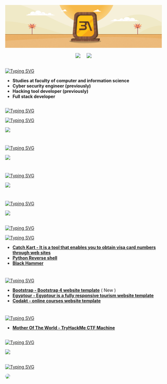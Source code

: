 <!-- Github README -->
<p align="center">
  <img src="assets/banner.jpg">
</p>

<p align="center"><a href="https://github.com/AhmedAbdAlalim-3A">
<img height="165" src="https://github-readme-stats.vercel.app/api?username=AhmedAbdAlalim-3A&show_icons=true&include_all_commits=true&title_color=f7a617&icon_color=f7a617&theme=react&cache_seconds=3200&hide_border=true" /></a>
&nbsp;&nbsp;&nbsp;
<a href="https://github.com/AhmedAbdAlalim-3A"><img src="https://github-readme-stats.vercel.app/api/top-langs/?username=AhmedAbdAlalim-3A&title_color=f7a617&icon_color=f7a617&layout=compact&theme=react&hide_border=true" />
</a></p>

##

[![Typing SVG](https://readme-typing-svg.herokuapp.com?font=Fira+Code&size=25&pause=1000&color=f7a617&repeat=false&width=435&lines=About+me%3A)](https://github.com/AhmedAbdAlalim-3A)
 * <b>Studies at faculty of computer and information science</b>
 * <b>Cyber security engineer (previously)</b>
 * <b>Hacking tool developer  (previously)</b>
 * <b>Full stack developer</b>
##

[![Typing SVG](https://readme-typing-svg.herokuapp.com?font=Fira+Code&size=25&pause=1000&color=f7a617&repeat=false&width=435&lines=Skills%3A)](https://github.com/AhmedAbdAlalim-3A)

  [![Typing SVG](https://readme-typing-svg.herokuapp.com?font=Fira+Code&size=15&pause=1000&color=f7a617&repeat=false&width=460&lines=programing,scripting+languages%3A)](https://github.com/AhmedAbdAlalim-3A)
  <p>
    <a href="#">
      <img src="https://skillicons.dev/icons?i=cs,python,bash,html,css,bootstrap,js,php&perline=8" />
    </a>
  </p>
  
#
  [![Typing SVG](https://readme-typing-svg.herokuapp.com?font=Fira+Code&size=15&pause=1000&color=f7a617&repeat=false&width=400&lines=Tools%3A)](https://github.com/AhmedAbdAlalim-3A)
  <p>
     <a href="#">
      <img src="https://skillicons.dev/icons?i=visualstudio,pycharm,sublime,anaconda,vscode&perline=7" />
     </a>
  </p>
  
#
  [![Typing SVG](https://readme-typing-svg.herokuapp.com?font=Fira+Code&size=15&pause=1000&color=f7a617&repeat=false&width=400&lines=UI/UX%3A)](https://github.com/AhmedAbdAlalim-3A)
  <p>
    <a href="#">
      <img src="https://skillicons.dev/icons?i=ps&perline=7" />
    </a>
  </p>
  
#
  [![Typing SVG](https://readme-typing-svg.herokuapp.com?font=Fira+Code&size=15&pause=1000&color=f7a617&repeat=false&width=400&lines=OS%3A)](https://github.com/AhmedAbdAlalim-3A)
  <p>
    <a href="#">
      <img src="https://skillicons.dev/icons?i=windows,kali,ubuntu&perline=7" />
    </a>
  </p>
  
##
[![Typing SVG](https://readme-typing-svg.herokuapp.com?font=Fira+Code&size=25&pause=1000&color=f7a617&repeat=false&width=435&lines=Activities%3A)](https://github.com/AhmedAbdAlalim-3A)

  [![Typing SVG](https://readme-typing-svg.herokuapp.com?font=Fira+Code&size=15&pause=1000&color=f7a617&repeat=false&width=435&lines=Security+Tool%3A)](https://github.com/AhmedAbdAlalim-3A)
  <div>
   <ul> 
      <li><b>
        <a href="https://github.com/AhmedAbdAlalim-3A/catch-kart">Catch Kart - It is a tool that enables you to obtain visa card numbers through web sites</a></b>
      </li>
      <li><b>
        <a href="https://github.com/AhmedAbdAlalim-3A/Python-Reverse.shell">Python Reverse shell</a></b>
      </li>
       <li><b>
         <a href="https://github.com/AhmedAbdAlalim-3A/Black-Hammer">Black Hammer</a></b>
      </li>
    </ul>
  </div>
  
  #
   [![Typing SVG](https://readme-typing-svg.herokuapp.com?font=Fira+Code&size=15&pause=1000&color=f7a617&repeat=false&width=435&lines=Front+End%3A)](https://github.com/AhmedAbdAlalim-3A?tab=repositories&q=&type=&language=html)
  <div>
    <ul>
      <li>
        <b> <a href="https://github.com/AhmedAbdAlalim-3A/Bootstrap">Bootstrap - Bootstrap 4 website template</a></b> <span>( New )</span>
      </li> 
      <li>
        <b><a href="https://github.com/AhmedAbdAlalim-3A/Egyptour">Egyptour - Egyptour is a fully responsive tourism website template</a></b>
      </li> 
      <li>
        <b> <a href="https://github.com/AhmedAbdAlalim-3A/Codakt">Codakt - online courses website template</a></b> 
      </li> 
    </ul> 
  </div>
   
  #
   [![Typing SVG](https://readme-typing-svg.herokuapp.com?font=Fira+Code&size=15&pause=1000&color=f7a617&repeat=false&width=435&lines=CTF+Machines%3A)](https://github.com/AhmedAbdAlalim-3A)
<div>
  <ul> 
    <li>
      <b><a href= "https://github.com/AhmedAbdAlalim-3A/Mother-of-the-world">Mother Of The World - TryHackMe CTF Machine</a></b>
    </li>
  </ul>
</div>
   
##
  
[![Typing SVG](https://readme-typing-svg.herokuapp.com?font=Fira+Code&size=25&pause=1000&color=f7a617&repeat=false&width=435&lines=Github+Statistics%3A)](https://github.com/AhmedAbdAlalim-3A)
<p><a href="https://github.com/AhmedAbdAlalim-3A"><img width=650 src="https://github-profile-trophy.vercel.app/?username=AhmedAbdAlalim-3A&theme=dracula&no-frame=true&title=Followers,Stars,Commit,Repository,Issues"/></a></p>

##
  
[![Typing SVG](https://readme-typing-svg.herokuapp.com?font=Fira+Code&size=25&pause=1000&color=f7a617&repeat=false&width=435&lines=Get+in+Touch%3A)](https://github.com/AhmedAbdAlalim-3A)
<p><a href="https://www.linkedin.com/in/ahmed-abd-alalim-286768299/" target="_blank"><img src="https://img.shields.io/badge/-LinkedIn-%23f7a617?style=for-the-badge&logo=linkedin&logoColor=white" style="border-radius: 30px" target="_blank"></a></p>
